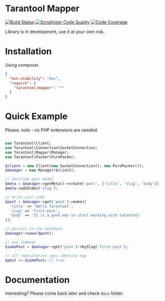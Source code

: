 # Tarantool Mapper
[![Build Status](https://travis-ci.org/tarantool-php/mapper.svg?branch=master)](https://travis-ci.org/tarantool-php/mapper)
[![Scrutinizer Code Quality](https://scrutinizer-ci.com/g/tarantool-php/mapper/badges/quality-score.png?b=master)](https://scrutinizer-ci.com/g/tarantool-php/mapper/?branch=master)
[![Code Coverage](https://scrutinizer-ci.com/g/tarantool-php/mapper/badges/coverage.png?b=master)](https://scrutinizer-ci.com/g/tarantool-php/mapper/?branch=master)

Library is in development, use it at your own risk.

# Installation
Using composer.
```json
{
  "min-stability": "dev",
  "require": {
    "tarantool/mapper": "*"
  }
}
```


# Quick Example
Please, note - no PHP extensions are needed.
```php

use Tarantool\Client;
use Tarantool\Connection\SocketConnection;
use Tarantool\Mapper\Manager;
use Tarantool\Packer\PurePacker;

$client = new Client(new SocketConnection(), new PurePacker());
$manager = new Manager($client);

// describe your model
$meta = $manager->getMeta()->create('post', ['title', 'slug', 'body']);
$meta->addIndex('slug');

// write your code
$post = $manager->get('post')->make([
  'title' => 'Hello Tarantool',
  'slug' => 'first-post',
  'body' => 'It is a good way to start working with tarantool'
]);

// persist in the database
$manager->save($post);

// use indexes
$samePost = $manager->get('post')->bySlug('first-post');

// all repositories uses identity map
$post == $samePost; // true
```

# Documentation

Interesting? Please come back later and check `docs` folder.
